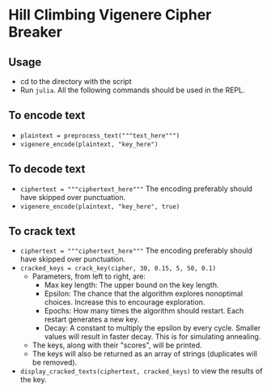 Hill Climbing Vigenere Cipher Breaker
=====================================

Usage
-----
- cd to the directory with the script
- Run ```julia```. All the following commands should be used in the REPL.
## To encode text
- ```plaintext = preprocess_text("""text_here""")```
- ```vigenere_encode(plaintext, "key_here")```
## To decode text
- ```ciphertext = """ciphertext_here"""``` The encoding preferably should have skipped over punctuation.
- ```vigenere_encode(plaintext, "key_here", true)```
## To crack text
- ```ciphertext = """ciphertext_here"""``` The encoding preferably should have skipped over punctuation.
- ```cracked_keys = crack_key(cipher, 30, 0.15, 5, 50, 0.1)```
    - Parameters, from left to right, are:
        - Max key length: The upper bound on the key length.
        - Epsilon: The chance that the algorithm explores nonoptimal choices. Increase this to encourage exploration.
        - Epochs: How many times the algorithm should restart. Each restart generates a new key.
        - Decay: A constant to multiply the epsilon by every cycle. Smaller values will result in faster decay. This is for simulating annealing.
    - The keys, along with their "scores", will be printed.
    - The keys will also be returned as an array of strings (duplicates will be removed).
- ```display_cracked_texts(ciphertext, cracked_keys)``` to view the results of the key.
